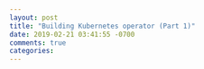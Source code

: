 ```yaml
---
layout: post
title: "Building Kubernetes operator (Part 1)"
date: 2019-02-21 03:41:55 -0700
comments: true
categories: 
---
```

